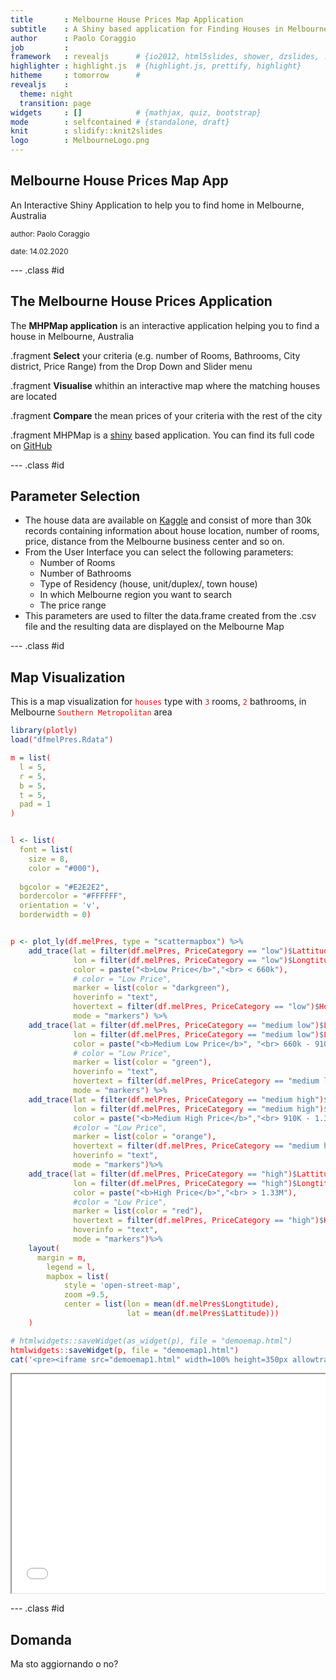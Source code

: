 ```yaml
---
title       : Melbourne House Prices Map Application
subtitle    : A Shiny based application for Finding Houses in Melbourne
author      : Paolo Coraggio
job         : 
framework   : revealjs      # {io2012, html5slides, shower, dzslides, ...}
highlighter : highlight.js  # {highlight.js, prettify, highlight}
hitheme     : tomorrow      # 
revealjs    :
  theme: night
  transition: page
widgets     : []            # {mathjax, quiz, bootstrap}
mode        : selfcontained # {standalone, draft}
knit        : slidify::knit2slides
logo        : MelbourneLogo.png
---
```


<style>
.reveal h1 {
    font-size: 2em;
    // color: #0000b3;
    padding-bottom: 10px;
}

.reveal h2 {
    font-size: 1.5em;
    //color: #fff7e6;
    padding-bottom: 10px;
}


.reveal p, .reveal em {
    padding-bottom: 10px;
    width: 960px;
}

.reveal p {
    font-size: .75em;
}

.reveal small {
    width: 500px;
}


.reveal .slides {
    text-align: left;
}

.reveal .roll {
    vertical-align: text-bottom;
}


code {
    color: red;
}

.reveal pre code { 
     height: 80px;
}
</style>

## Melbourne House Prices Map App

An Interactive Shiny Application to help you to find home in Melbourne, Australia

<left>
<small> author: Paolo Coraggio </small>
</left>

<small> date: 14.02.2020 </small>

--- .class #id 

## The Melbourne House Prices Application

The __MHPMap application__ is an interactive application helping you to find a house in Melbourne, Australia 

.fragment __Select__ your criteria (e.g. number of Rooms, Bathrooms, 
City district, Price Range) from the Drop Down and Slider menu

.fragment __Visualise__ whithin an interactive map where the matching houses are located 

.fragment __Compare__ the mean prices of your criteria with the rest of the city

.fragment MHPMap is a [shiny](https://shiny.rstudio.com/) based application. You can find its full code on [GitHub](https://github.com/pacoraggio/MelbourneHousePriceShinyApp) 

--- .class #id 

## Parameter Selection

- The house data are available on [Kaggle](https://www.kaggle.com/anthonypino/melbourne-housing-market#Melbourne_housing_FULL.csv) and consist of more than 30k records containing information about house location, number of rooms, price, distance from the Melbourne business center and so on.
- From the User Interface you can select the following parameters:
  - Number of Rooms
  - Number of Bathrooms
  - Type of Residency (house, unit/duplex/, town house)
  - In which Melbourne region you want to search
  - The price range
- This parameters are used to filter the data.frame created from the .csv file and the resulting data are displayed on the Melbourne Map

--- .class #id 

## Map Visualization 

This is a map visualization for `houses` type with `3` rooms, `2` bathrooms, in Melbourne `Southern Metropolitan` area  


```r
library(plotly)
load("dfmelPres.Rdata")

m = list(
  l = 5,
  r = 5,
  b = 5,
  t = 5,
  pad = 1
)


l <- list(
  font = list(
    size = 8,
    color = "#000"),
  
  bgcolor = "#E2E2E2",
  bordercolor = "#FFFFFF",
  orientation = 'v',
  borderwidth = 0)


p <- plot_ly(df.melPres, type = "scattermapbox") %>%
    add_trace(lat = filter(df.melPres, PriceCategory == "low")$Lattitude,
              lon = filter(df.melPres, PriceCategory == "low")$Longtitude,
              color = paste("<b>Low Price</b>","<br> < 660k"),
              # color = "Low Price",
              marker = list(color = "darkgreen"),
              hoverinfo = "text",
              hovertext = filter(df.melPres, PriceCategory == "low")$HoverText,
              mode = "markers") %>%
    add_trace(lat = filter(df.melPres, PriceCategory == "medium low")$Lattitude,
              lon = filter(df.melPres, PriceCategory == "medium low")$Longtitude,
              color = paste("<b>Medium Low Price</b>", "<br> 660k - 910k"),
              # color = "Low Price",
              marker = list(color = "green"),
              hoverinfo = "text",
              hovertext = filter(df.melPres, PriceCategory == "medium low")$HoverText,
              mode = "markers") %>%
    add_trace(lat = filter(df.melPres, PriceCategory == "medium high")$Lattitude,
              lon = filter(df.melPres, PriceCategory == "medium high")$Longtitude,
              color = paste("<b>Medium High Price</b>","<br> 910K - 1.33M"),
              #color = "Low Price",
              marker = list(color = "orange"),
              hovertext = filter(df.melPres, PriceCategory == "medium high")$HoverText,
              hoverinfo = "text",
              mode = "markers")%>%
    add_trace(lat = filter(df.melPres, PriceCategory == "high")$Lattitude,
              lon = filter(df.melPres, PriceCategory == "high")$Longtitude,
              color = paste("<b>High Price</b>","<br> > 1.33M"),
              #color = "Low Price",
              marker = list(color = "red"),
              hovertext = filter(df.melPres, PriceCategory == "high")$HoverText,
              hoverinfo = "text",
              mode = "markers")%>%
    layout(
      margin = m,
        legend = l,
        mapbox = list(
            style = 'open-street-map',
            zoom =9.5,
            center = list(lon = mean(df.melPres$Longtitude), 
                          lat = mean(df.melPres$Lattitude)))
    )

# htmlwidgets::saveWidget(as_widget(p), file = "demoemap.html")
htmlwidgets::saveWidget(p, file = "demoemap1.html")
cat('<pre><iframe src="demoemap1.html" width=100% height=350px allowtransparency="true"> </iframe></pre>')
```

<pre><iframe src="demoemap1.html" width=100% height=350px allowtransparency="true"> </iframe></pre>

--- .class #id

## Domanda

Ma sto aggiornando o no?

